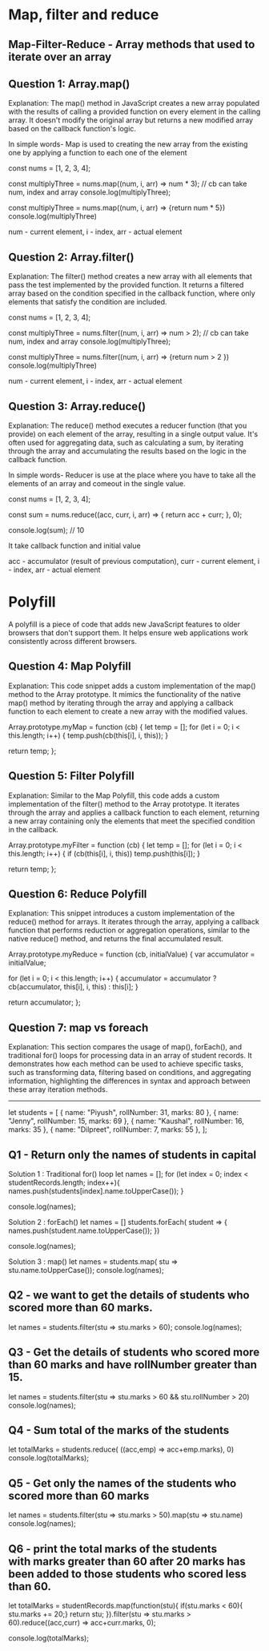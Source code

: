 Map, filter and reduce
=========================

Map-Filter-Reduce - Array methods that used to iterate over an array
------------------------------------------------------------------------

Question 1: Array.map()
------------------------
Explanation: The map() method in JavaScript creates a new array populated with the results of calling a provided function on every element in the calling array. It doesn't modify the original array but returns a new modified array based on the callback function's logic.

In simple words-
Map is used to creating the new array from the existing one by applying a function to each one of the element 

const nums = [1, 2, 3, 4];

const multiplyThree = nums.map((num, i, arr) => num * 3); // cb can take num, index and array
console.log(multiplyThree);

const multiplyThree = nums.map((num, i, arr) => {return num * 5})
console.log(multiplyThree)

num - current element,
i - index,
arr - actual element

Question 2: Array.filter()
------------------------------
Explanation: The filter() method creates a new array with all elements that pass the test implemented by the provided function. It returns a filtered array based on the condition specified in the callback function, where only elements that satisfy the condition are included.

const nums = [1, 2, 3, 4];

const multiplyThree = nums.filter((num, i, arr) => num > 2); // cb can take num, index and array
console.log(multiplyThree);

const multiplyThree = nums.filter((num, i, arr) => {return num > 2 })
console.log(multiplyThree)

num - current element,
i - index,
arr - actual element

Question 3: Array.reduce()
-----------------------------
Explanation: The reduce() method executes a reducer function (that you provide) on each element of the array, resulting in a single output value. It's often used for aggregating data, such as calculating a sum, by iterating through the array and accumulating the results based on the logic in the callback function.

In simple words-
Reducer is use at the place where you have to take all the elements of an array and comeout in the single value.

const nums = [1, 2, 3, 4];

const sum = nums.reduce((acc, curr, i, arr) => {
  return acc + curr;
}, 0);

console.log(sum); // 10

It take callback function and initial value

acc - accumulator (result of previous computation),
curr - current element,
i - index,
arr - actual element

Polyfill
==============

A polyfill is a piece of code that adds new JavaScript features to older browsers that don't support them. It helps ensure web applications work consistently across different browsers.

Question 4: Map Polyfill
----------------------------
Explanation: This code snippet adds a custom implementation of the map() method to the Array prototype. It mimics the functionality of the native map() method by iterating through the array and applying a callback function to each element to create a new array with the modified values.

Array.prototype.myMap = function (cb) {
  let temp = [];
  for (let i = 0; i < this.length; i++) {
    temp.push(cb(this[i], i, this));
  }

  return temp;
};


Question 5: Filter Polyfill
-------------------------------
Explanation: Similar to the Map Polyfill, this code adds a custom implementation of the filter() method to the Array prototype. It iterates through the array and applies a callback function to each element, returning a new array containing only the elements that meet the specified condition in the callback.

Array.prototype.myFilter = function (cb) {
  let temp = [];
  for (let i = 0; i < this.length; i++) {
    if (cb(this[i], i, this)) temp.push(this[i]);
  }

  return temp;
};


Question 6: Reduce Polyfill
---------------------------------
Explanation: This snippet introduces a custom implementation of the reduce() method for arrays. It iterates through the array, applying a callback function that performs reduction or aggregation operations, similar to the native reduce() method, and returns the final accumulated result.

Array.prototype.myReduce = function (cb, initialValue) {
  var accumulator = initialValue;

  for (let i = 0; i < this.length; i++) {
    accumulator = accumulator ? cb(accumulator, this[i], i, this) : this[i];
  }

  return accumulator;
};



Question 7: map vs foreach
-------------------------------
Explanation: This section compares the usage of map(), forEach(), and traditional for() loops for processing data in an array of student records. It demonstrates how each method can be used to achieve specific tasks, such as transforming data, filtering based on conditions, and aggregating information, highlighting the differences in syntax and approach between these array iteration methods.

-----------------------------------------------------------------------------------------------

let students = [
  { name: "Piyush", rollNumber: 31, marks: 80 },
  { name: "Jenny", rollNumber: 15, marks: 69 },
  { name: "Kaushal", rollNumber: 16, marks: 35 },
  { name: "Dilpreet", rollNumber: 7, marks: 55 },
];

Q1 - Return only the names of students in capital
------------------------------------------------------

Solution 1 : Traditional for() loop
let names = [];
for (let index = 0; index < studentRecords.length; index++){
     names.push(students[index].name.toUpperCase());
}

console.log(names);

Solution 2 : forEach()
let names = []
students.forEach( student => {
     names.push(student.name.toUpperCase());
})

console.log(names);

Solution 3 : map() 
let names = students.map( stu => stu.name.toUpperCase());
console.log(names);


Q2 - we want to get the details of students who scored more than 60 marks.
----------------------------------------------------------------------------

let names = students.filter(stu => stu.marks > 60);
console.log(names);


Q3 - Get the details of students who scored more than 60 marks and have rollNumber greater than 15.
---------------------------------------------------------------------------------------------------

let names = students.filter(stu => stu.marks > 60 && stu.rollNumber > 20)
console.log(names);


Q4 - Sum total of the marks of the students
---------------------------------------------

let totalMarks = students.reduce( ((acc,emp) => acc+emp.marks), 0)
console.log(totalMarks);


Q5 - Get only the names of the students who scored more than 60 marks
--------------------------------------------------------------------------

let names = students.filter(stu => stu.marks > 50).map(stu => stu.name)
console.log(names);


Q6 - print the total marks of the students with marks greater than 60 after 20 marks has been added to those students who scored less than 60.
--------------------------------------------------------------------------------------------------

let totalMarks = studentRecords.map(function(stu){ 
    if(stu.marks < 60){
        stu.marks += 20;}
    return stu;
}).filter(stu => stu.marks > 60).reduce((acc,curr) => acc+curr.marks, 0);

console.log(totalMarks);
